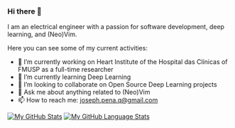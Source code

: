 ### Hi there 👋
I am an electrical engineer with a passion for software development, deep learning, and (Neo)Vim.

Here you can see some of my current activities:
- 🔭 I’m currently working on Heart Institute of the Hospital das Clínicas of FMUSP as a full-time researcher
- 🌱 I’m currently learning Deep Learning
- 👯 I’m looking to collaborate on Open Source Deep Learning projects
- 💬 Ask me about anything related to (Neo)Vim
- 📫 How to reach me: joseph.pena.q@gmail.com
<!-- - 🤔 I’m looking for help with ...-->
<!-- - 😄 Pronouns: ... -->
<!-- - ⚡ Fun fact: -->

<!--
**JosephPenaQuino/JosephPenaQuino** is a ✨ _special_ ✨ repository because its `README.md` (this file) appears on your GitHub profile.

Here are some ideas to get you started:

- 🔭 I’m currently working on ...
- 🌱 I’m currently learning ...
- 👯 I’m looking to collaborate on ...
- 🤔 I’m looking for help with ...
- 💬 Ask me about ...
- 📫 How to reach me: ...
- 😄 Pronouns: ...
- ⚡ Fun fact: ...
-->

[![My GitHub Stats](https://github-readme-stats.vercel.app/api/?username=JosephPenaQuino&count_private=true&theme=tokyonight&showicons=true)]()
[![My GitHub Language Stats](https://github-readme-stats.vercel.app/api/top-langs/?username=JosephPenaQuino&langs_count=5&theme=tokyonight)]()
